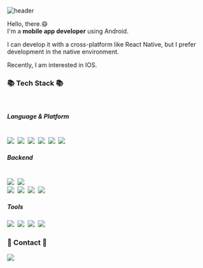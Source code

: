 
<!--
**devtoolsgg/devtoolsgg** is a ✨ _special_ ✨ repository because its `README.md` (this file) appears on your GitHub profile.

Here are some ideas to get you started:

- 🔭 I’m currently working on ...
- 🌱 I’m currently learning ...
- 👯 I’m looking to collaborate on ...
- 🤔 I’m looking for help with ...
- 💬 Ask me about ...
- 📫 How to reach me: ...
- 😄 Pronouns: ...
- ⚡ Fun fact: ...
-->


![header](https://capsule-render.vercel.app/api?type=waving&color=auto&height=150&section=header&text=&fontSize=90)


Hello, there.😄<br>
I'm a <b>mobile app developer</b> using Android.

I can develop it with a cross-platform like React Native, but I prefer development in the native environment.

Recently, I am interested in IOS.
 
 
<!--   <img src="https://img.shields.io/badge/쓰고자하는_텍스트-컬러코드?style=flat-square&logo=simpleicons에서_아이콘이름&logoColor=white"/></a>&nbsp  -->

<h3 align="left">📚 Tech Stack 📚</h3>
<br>
<h5 align="left">Language & Platform </h5>
<p align="left">
  <br>
  <img src="https://img.shields.io/badge/Java-007396?style=flat-square&logo=Java&logoColor=white"/></a>&nbsp
  <img src="https://img.shields.io/badge/Kotlin-7F52FF?style=flat-square&logo=Kotlin&logoColor=white"/></a>&nbsp
  <img src="https://img.shields.io/badge/Python-3766AB?style=flat-square&logo=Python&logoColor=white"/></a>&nbsp 
  <img src="https://img.shields.io/badge/React%20Native-61DAFB?style=flat-square&logo=React&logoColor=black"/></a>&nbsp 
  <img src="https://img.shields.io/badge/JavaScript-F7DF1E?style=flat-square&logo=JavaScript&logoColor=black"/></a>&nbsp
  <img src="https://img.shields.io/badge/Android-3DDC84?style=flat-square&logo=Android&logoColor=black"/></a>&nbsp 
</p> 
<h5 align="left">Backend</h5>
<p align="left"> 
<br>
  <img src="https://img.shields.io/badge/Flask-000000?style=flat-square&logo=Flask&logoColor=white"/></a>&nbsp
  <img src="https://img.shields.io/badge/Gunicorn-499848?style=flat-square&logo=Gunicorn&logoColor=white"/></a>&nbsp  
  <br>
  <img src="https://img.shields.io/badge/Mysql-E6B91E?style=flat-square&logo=MySql&logoColor=white"/></a>&nbsp 
  <img src="https://img.shields.io/badge/MariaDB-003545?style=flat-square&logo=MariaDB&logoColor=white"/></a>&nbsp 
  <img src="https://img.shields.io/badge/AWS-232F3E?style=flat-square&logo=AmazonAWS&logoColor=white"/></a>&nbsp 
  <img src="https://img.shields.io/badge/Amazon%20EC2-FF9900?style=flat-square&logo=AmazonEC2&logoColor=white"/></a>&nbsp 
</p> 
<h5 align="left">Tools </h5>
<p align="left"> 
  <img src="https://img.shields.io/badge/Firebase-FFCA28?style=flat-square&logo=Firebase&logoColor=black"/></a>&nbsp
  <img src="https://img.shields.io/badge/Visual Studio Code-007ACC?style=flat-square&logo=Visual Studio Code&logoColor=white"/></a>&nbsp
  <img src="https://img.shields.io/badge/Git-F05032?style=flat-square&logo=Git&logoColor=white"/></a>&nbsp 
  <img src="https://img.shields.io/badge/Android Studio-3DDC84?style=flat-square&logo=Android Studio&logoColor=black"/></a>&nbsp  
</p> 

<h3 align="left">🌈 Contact 🌈</h3>
<p align="left">
 
  <a href="mailto:lkk9193@gmail.com"><img src="https://img.shields.io/badge/Gmail-d14836?style=flat-square&logo=Gmail&logoColor=white&link=lkk9193@gmail.com"/></a>
</p>

 
